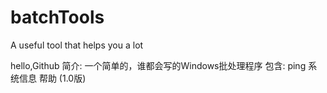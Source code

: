 # batchTools
A useful tool that helps you a lot

hello,Github
简介:
一个简单的，谁都会写的Windows批处理程序
包含:
ping
系统信息
帮助
(1.0版)

